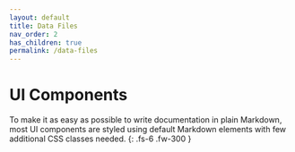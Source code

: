 ```yaml
---
layout: default
title: Data Files
nav_order: 2
has_children: true
permalink: /data-files
---
```


# UI Components

To make it as easy as possible to write documentation in plain Markdown, most UI components are styled using default Markdown elements with few additional CSS classes needed.
{: .fs-6 .fw-300 }
